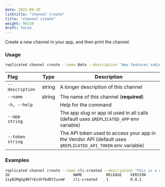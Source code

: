 ```yaml
---
date: 2021-09-10
linktitle: "channel create"
title: "channel create"
weight: 90110
draft: false
---
```


Create a new channel in your app, and then print the channel.

### Usage
```bash
replicated channel create --name Beta --description 'New features subject to change'
```

| Flag                 | Type | Description |
|:----------------------|------|-------------|
| `--description` | string | A longer description of this channel |
| `--name` | string | The name of this channel (**required**) |
| `-h, --help`   |  |          Help for the command |
| `--app string` | |   The app slug or app id used in all calls (default uses `$REPLICATED_APP` env variable) |
| `--token string` | |  The API token used to access your app in the Vendor API (default uses `$REPLICATED_API_TOKEN` env variable) |

### Examples
```bash
replicated channel create --name cli-created --description "this is a description for a channel"
ID                             NAME           RELEASE    VERSION
1xyB2Mgbg9N7rExShfbdBYIuzeW    cli-created    1          0.0.1
```
